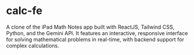 # calc-fe
A clone of the iPad Math Notes app built with ReactJS, Tailwind CSS, Python, and the Gemini API. It features an interactive, responsive interface for solving mathematical problems in real-time, with backend support for complex calculations.
